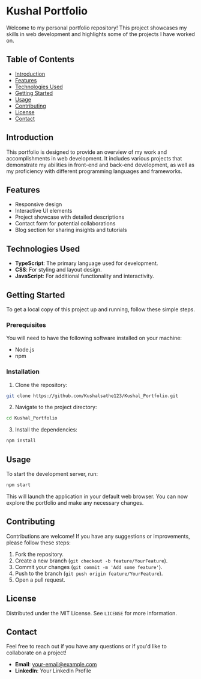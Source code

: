 # Kushal Portfolio

Welcome to my personal portfolio repository! This project showcases my skills in web development and highlights some of the projects I have worked on.

## Table of Contents
* [Introduction](#introduction)
* [Features](#features)
* [Technologies Used](#technologies-used)
* [Getting Started](#getting-started)
* [Usage](#usage)
* [Contributing](#contributing)
* [License](#license)
* [Contact](#contact)

## Introduction
This portfolio is designed to provide an overview of my work and accomplishments in web development. It includes various projects that demonstrate my abilities in front-end and back-end development, as well as my proficiency with different programming languages and frameworks.

## Features
* Responsive design
* Interactive UI elements
* Project showcase with detailed descriptions
* Contact form for potential collaborations
* Blog section for sharing insights and tutorials

## Technologies Used
* **TypeScript**: The primary language used for development.
* **CSS**: For styling and layout design.
* **JavaScript**: For additional functionality and interactivity.

## Getting Started
To get a local copy of this project up and running, follow these simple steps.

### Prerequisites
You will need to have the following software installed on your machine:
* Node.js
* npm

### Installation
1. Clone the repository:
```bash
git clone https://github.com/Kushalsathe123/Kushal_Portfolio.git
```

2. Navigate to the project directory:
```bash
cd Kushal_Portfolio
```

3. Install the dependencies:
```bash
npm install
```

## Usage
To start the development server, run:
```bash
npm start
```

This will launch the application in your default web browser. You can now explore the portfolio and make any necessary changes.

## Contributing
Contributions are welcome! If you have any suggestions or improvements, please follow these steps:
1. Fork the repository.
2. Create a new branch (`git checkout -b feature/YourFeature`).
3. Commit your changes (`git commit -m 'Add some feature'`).
4. Push to the branch (`git push origin feature/YourFeature`).
5. Open a pull request.

## License
Distributed under the MIT License. See `LICENSE` for more information.

## Contact
Feel free to reach out if you have any questions or if you'd like to collaborate on a project!
* **Email**: your-email@example.com
* **LinkedIn**: Your LinkedIn Profile

